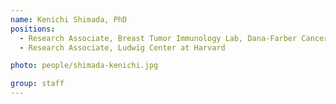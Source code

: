 ```yaml
---
name: Kenichi Shimada, PhD
positions:
  - Research Associate, Breast Tumor Immunology Lab, Dana-Farber Cancer Institute
  - Research Associate, Ludwig Center at Harvard

photo: people/shimada-kenichi.jpg

group: staff
---
```

